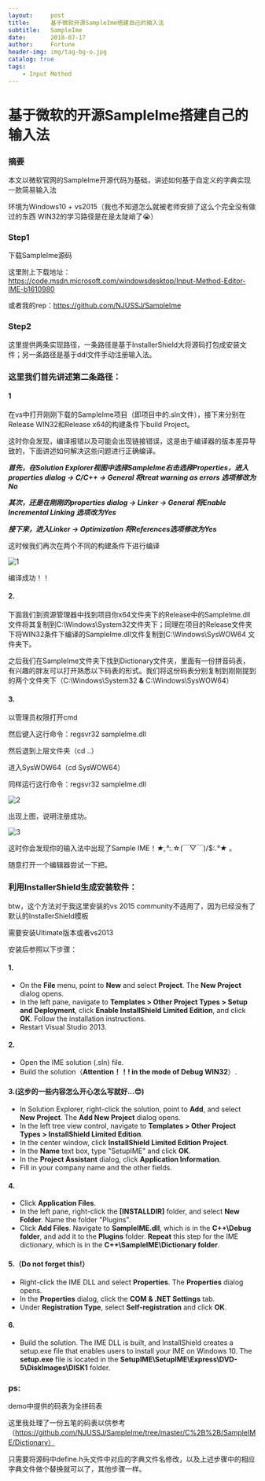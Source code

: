 ```yaml
---
layout:     post   				   
title:      基于微软开源SampleIme搭建自己的输入法 				
subtitle:   SampleIme 
date:       2018-07-17 				
author:     Fortune					
header-img: img/tag-bg-o.jpg 	
catalog: true 					
tags:								
    - Input Method
---
```


# 基于微软的开源SampleIme搭建自己的输入法

### 摘要

本文以微软官网的SampleIme开源代码为基础，讲述如何基于自定义的字典实现一款简易输入法

环境为Windows10 + vs2015（我也不知道怎么就被老师安排了这么个完全没有做过的东西 WIN32的学习路径是在是太陡峭了😭）

### Step1 

下载SampleIme源码

这里附上下载地址：https://code.msdn.microsoft.com/windowsdesktop/Input-Method-Editor-IME-b1610980

或者我的rep：https://github.com/NJUSSJ/SampleIme

### Step2

这里提供两条实现路径，一条路径是基于InstallerShield大将源码打包成安装文件；另一条路径是基于ddl文件手动注册输入法。

### 这里我们首先讲述第二条路径：

#### 1


在vs中打开刚刚下载的SampleIme项目（即项目中的.sln文件），接下来分别在Release WIN32和Release x64的构建条件下build Project。

这时你会发现，编译报错以及可能会出现链接错误，这是由于编译器的版本差异导致的，下面讲述如何解决这些问题进行正确编译。

***首先，在Solution Explorer视图中选择SampleIme右击选择Properties，进入properties dialog -> C/C++ -> General 将treat warning as errors 选项修改为No***



***其次，还是在刚刚的properties dialog -> Linker -> General 将Enable Incremental Linking 选项改为Yes***

***接下来，进入Linker -> Optimization 将References选项修改为Yes***



这时候我们再次在两个不同的构建条件下进行编译

![1](https://raw.githubusercontent.com/NJUSSJ/NJUSSJ.github.io/master/sources/1.png)

编译成功！！

#### 2.

下面我们到资源管理器中找到项目你x64文件夹下的Release中的SampleIme.dll文件将其复制到C:\Windows\System32文件夹下；同理在项目的Release文件夹下将WIN32条件下编译的SampleIme.dll文件复制到C:\Windows\SysWOW64 文件夹下。

之后我们在SampleIme文件夹下找到Dictionary文件夹，里面有一份拼音码表，有兴趣的胖友可以打开熟悉以下码表的形式。我们将这份码表分别复制到刚刚提到的两个文件夹下（C:\Windows\System32 **&** C:\Windows\SysWOW64）

#### 3. 

以管理员权限打开cmd

然后键入这行命令：regsvr32 sampleIme.dll

然后退到上层文件夹（cd ..）

进入SysWOW64（cd SysWOW64）

同样运行这行命令：regsvr32 sampleIme.dll



![2](https://raw.githubusercontent.com/NJUSSJ/NJUSSJ.github.io/master/sources/2.png)



出现上图，说明注册成功。

![3](https://raw.githubusercontent.com/NJUSSJ/NJUSSJ.github.io/master/sources/3.png)



这时你会发现你的输入法中出现了Sample IME！*★,°*:.☆(￣▽￣)/$:*.°★* 。

随意打开一个编辑器尝试一下把。



### 利用InstallerShield生成安装软件：

btw，这个方法对于我这里安装的vs 2015 community不适用了，因为已经没有了默认的InstallerShield模板

需要安装Ultimate版本或者vs2013

安装后参照以下步骤：

#### 1.

- On the **File** menu, point to **New** and select **Project**. The **New Project** dialog opens.
- In the left pane, navigate to **Templates > Other Project Types > Setup and Deployment**, click **Enable InstallShield Limited Edition**, and click **OK**. Follow the installation instructions.
- Restart Visual Studio 2013.

#### 2.

- Open the IME solution (.sln) file.
- Build the solution（**Attention！！! in the mode of Debug WIN32**）.

#### 3.(这步的一些内容怎么开心怎么写就好...😊)

- In Solution Explorer, right-click the solution, point to **Add**, and select **New Project**. The **Add New Project** dialog opens.
- In the left tree view control, navigate to **Templates > Other Project Types > InstallShield Limited Edition**.
- In the center window, click **InstallShield Limited Edition Project**.
- In the **Name** text box, type "SetupIME" and click **OK**.
- In the **Project Assistant** dialog, click **Application Information**.
- Fill in your company name and the other fields.

#### 4.

- Click **Application Files**.
- In the left pane, right-click the **[INSTALLDIR]** folder, and select **New Folder**. Name the folder "Plugins".
- Click **Add Files**. Navigate to **SampleIME.dll**, which is in the **C++\Debug folder**, and add it to the **Plugins** folder. **Repeat** this step for the IME dictionary, which is in the **C++\SampleIME\Dictionary folder**.

#### 5.（Do not forget this!）

- Right-click the IME DLL and select **Properties**. The **Properties** dialog opens.
- In the **Properties** dialog, click the **COM & .NET Settings** tab.
- Under **Registration Type**, select **Self-registration** and click **OK**.

#### 6.

- Build the solution. The IME DLL is built, and InstallShield creates a setup.exe file that enables users to install your IME on Windows 10. The **setup.exe** file is located in the **SetupIME\SetupIME\Express\DVD-5\DiskImages\DISK1** folder.

### ps:

demo中提供的码表为全拼码表

这里我处理了一份五笔的码表以供参考（https://github.com/NJUSSJ/SampleIme/tree/master/C%2B%2B/SampleIME/Dictionary）

只需要将源码中define.h头文件中对应的字典文件名修改，以及上述步骤中的相应字典文件做个替换就可以了，其他步骤一样。
